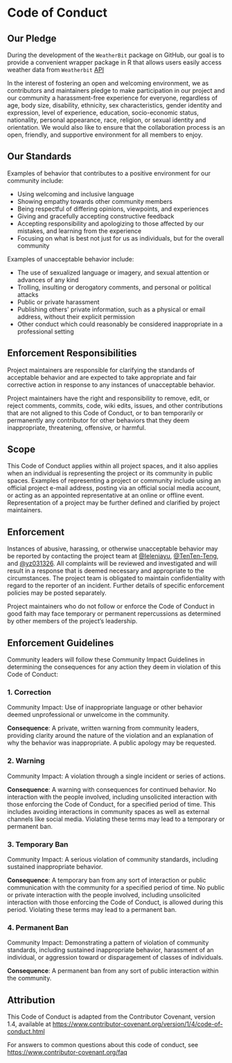 # Code of Conduct

## Our Pledge

During the development of the `WeatherBit` package on GitHub, our goal is to provide a convenient wrapper package in R that allows users easily access weather data from `Weatherbit` [API](https://www.weatherbit.io/features)

In the interest of fostering an open and welcoming environment, we as contributors and maintainers pledge to make participation in our project and our community a harassment-free experience for everyone, regardless of age, body size, disability, ethnicity, sex characteristics, gender identity and expression, level of experience, education, socio-economic status, nationality, personal appearance, race, religion, or sexual identity and orientation. We would also like to ensure that the collaboration process is an open, friendly, and supportive environment for all members to enjoy.

## Our Standards

Examples of behavior that contributes to a positive environment for our community include:

- Using welcoming and inclusive language
- Showing empathy towards other community members
- Being respectful of differing opinions, viewpoints, and experiences
- Giving and gracefully accepting constructive feedback
- Accepting responsibility and apologizing to those affected by our mistakes, and learning from the experience
- Focusing on what is best not just for us as individuals, but for the overall community

Examples of unacceptable behavior include:

- The use of sexualized language or imagery, and sexual attention or advances of any kind
- Trolling, insulting or derogatory comments, and personal or political attacks
- Public or private harassment
- Publishing others' private information, such as a physical or email address, without their explicit permission
- Other conduct which could reasonably be considered inappropriate in a professional setting

## Enforcement Responsibilities

Project maintainers are responsible for clarifying the standards of acceptable behavior and are expected to take appropriate and fair corrective action in response to any instances of unacceptable behavior.

Project maintainers have the right and responsibility to remove, edit, or reject comments, commits, code, wiki edits, issues, and other contributions that are not aligned to this Code of Conduct, or to ban temporarily or permanently any contributor for other behaviors that they deem inappropriate, threatening, offensive, or harmful.

## Scope

This Code of Conduct applies within all project spaces, and it also applies when an individual is representing the project or its community in public spaces. Examples of representing a project or community include using an official project e-mail address, posting via an official social media account, or acting as an appointed representative at an online or offline event. Representation of a project may be further defined and clarified by project maintainers.

## Enforcement

Instances of abusive, harassing, or otherwise unacceptable behavior may be reported by contacting the project team at [@Ieleniayu](https://github.com/Ieleniayu), [@TenTen-Teng](https://github.com/TenTen-Teng), and [@yz031326](https://github.com/yz031326). All complaints will be reviewed and investigated and will result in a response that is deemed necessary and appropriate to the circumstances. The project team is obligated to maintain confidentiality with regard to the reporter of an incident. Further details of specific enforcement policies may be posted separately.

Project maintainers who do not follow or enforce the Code of Conduct in good faith may face temporary or permanent repercussions as determined by other members of the project’s leadership.

## Enforcement Guidelines

Community leaders will follow these Community Impact Guidelines in determining the consequences for any action they deem in violation of this Code of Conduct:

### 1. Correction
   Community Impact: Use of inappropriate language or other behavior deemed unprofessional or unwelcome in the community.
   
   **Consequence**: A private, written warning from community leaders, providing clarity around the nature of the violation and an explanation of why the behavior was inappropriate. A public apology may be requested.

### 2. Warning
   
   Community Impact: A violation through a single incident or series of actions.
   
   **Consequence**: A warning with consequences for continued behavior. No interaction with the people involved, including unsolicited interaction with those enforcing the Code of Conduct, for a specified period of time. This includes avoiding interactions in community spaces as well as external channels like social media. Violating these terms may lead to a temporary or permanent ban.

### 3. Temporary Ban
   Community Impact: A serious violation of community standards, including sustained inappropriate behavior.
   
   **Consequence**: A temporary ban from any sort of interaction or public communication with the community for a specified period of time. No public or private interaction with the people involved, including unsolicited interaction with those enforcing the Code of Conduct, is allowed during this period. Violating these terms may lead to a permanent ban.

### 4. Permanent Ban
   Community Impact: Demonstrating a pattern of violation of community standards, including sustained inappropriate behavior, harassment of an individual, or aggression toward or disparagement of classes of individuals.
   
   **Consequence**: A permanent ban from any sort of public interaction within the community.

## Attribution

This Code of Conduct is adapted from the Contributor Covenant, version 1.4, available at https://www.contributor-covenant.org/version/1/4/code-of-conduct.html

For answers to common questions about this code of conduct, see https://www.contributor-covenant.org/faq
